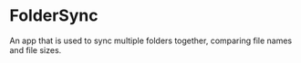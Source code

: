 # FolderSync
An app that is used to sync multiple folders together, comparing file names and file sizes.
